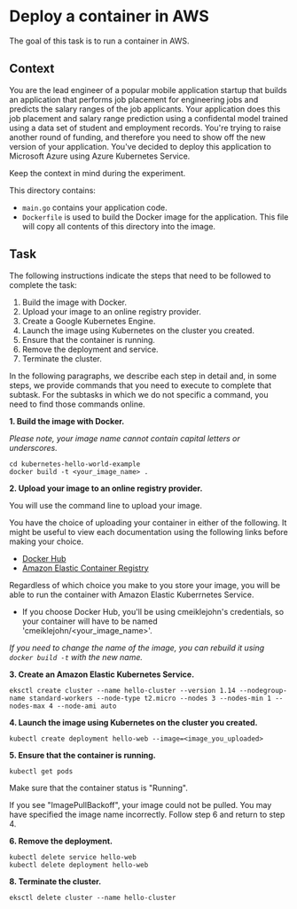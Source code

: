 # Deploy a container in AWS

The goal of this task is to run a container in AWS.

## Context

You are the lead engineer of a popular mobile application startup that builds an application that performs job placement for engineering jobs and predicts the salary ranges of the job applicants.   Your application does this job placement and salary range prediction using a confidental model trained using a data set of student and employment records.  You're trying to raise another round of funding, and therefore you need to show off the new version of your application.  You've decided to deploy this application to Microsoft Azure using Azure Kubernetes Service.

Keep the context in mind during the experiment.

This directory contains:

- `main.go` contains your application code. 
- `Dockerfile` is used to build the Docker image for the application. This file will copy all contents of this directory into the image.

## Task

The following instructions indicate the steps that need to be followed to complete the task:
1. Build the image with Docker.
2. Upload your image to an online registry provider.
3. Create a Google Kubernetes Engine.
4. Launch the image using Kubernetes on the cluster you created.
5. Ensure that the container is running.
6. Remove the deployment and service.
7. Terminate the cluster.

In the following paragraphs, we describe each step in detail and, in some steps, we provide commands that you need to execute to complete that subtask. For the subtasks in which we do not specific a command, you need to find those commands online.

**1. Build the image with Docker.**

*Please note, your image name cannot contain capital letters or underscores.*

```
cd kubernetes-hello-world-example
docker build -t <your_image_name> . 
```

**2. Upload your image to an online registry provider.**

You will use the command line to upload your image. 

You have the choice of uploading your container in either of the following.  It might be useful to view each documentation using the following links before making your choice.

- [Docker Hub](https://docs.docker.com/engine/reference/commandline/push/) 
- [Amazon Elastic Container Registry](https://docs.aws.amazon.com/AmazonECR/latest/userguide/Registries.html)

Regardless of which choice you make to you store your image, you will be able to run the container with Amazon Elastic Kuberrnetes Service.

- If you choose Docker Hub, you'll be using cmeiklejohn's credentials, so your container will have to be named 'cmeiklejohn/<your_image_name>'. 

*If you need to change the name of the image, you can rebuild it using `docker build -t` with the new name.*

**3. Create an Amazon Elastic Kubernetes Service.**

```
eksctl create cluster --name hello-cluster --version 1.14 --nodegroup-name standard-workers --node-type t2.micro --nodes 3 --nodes-min 1 --nodes-max 4 --node-ami auto
```

**4. Launch the image using Kubernetes on the cluster you created.**

```
kubectl create deployment hello-web --image=<image_you_uploaded>
```

**5. Ensure that the container is running.**

```
kubectl get pods
```

Make sure that the container status is "Running". 

If you see "ImagePullBackoff", your image could not be pulled. You may have specified the image name incorrectly. Follow step 6 and return to step 4.

**6. Remove the deployment.**

```
kubectl delete service hello-web
kubectl delete deployment hello-web
```

**8. Terminate the cluster.**

```
eksctl delete cluster --name hello-cluster
```